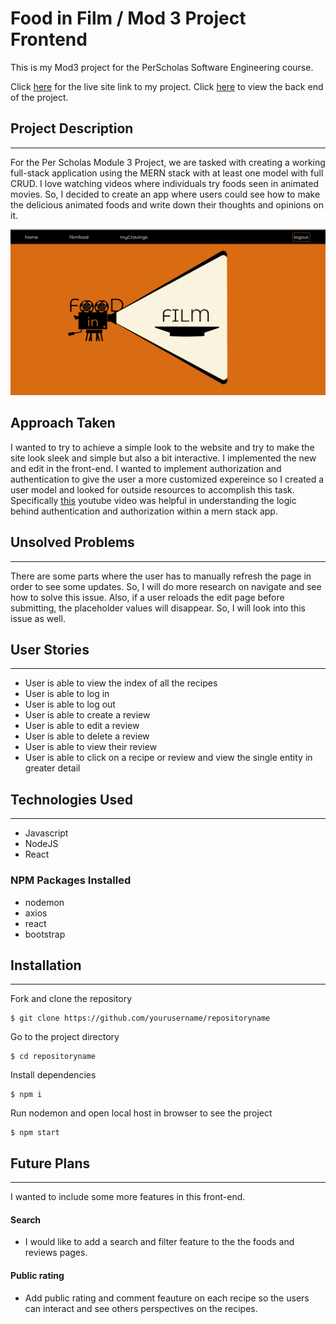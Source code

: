 # Food in Film / Mod 3 Project Frontend

This is my Mod3 project for the PerScholas Software Engineering course.

Click [here][1] for the live site link to my project.
Click [here][3] to view the back end of the project.

## Project Description
***
For the Per Scholas Module 3 Project, we are tasked with creating a working full-stack application using the MERN stack with at least one model with full CRUD. I love watching videos where individuals try foods seen in animated movies. So, I decided to create an app where users could see how to make the delicious animated foods and write down their thoughts and opinions on it. 

![Page home page](./Screenshot%202022-09-08%20225738.jpg)

## Approach Taken
I wanted to try to achieve a simple look to the website and try to make the site look sleek and simple but also a bit interactive. I implemented the new and edit in the front-end. I wanted to implement authorization and authentication to give the user a more customized expereince so I created a user model and looked for outside resources to accomplish this task. Specifically [this][2] youtube video was helpful in understanding the logic behind authentication and authorization within a mern stack app.

## Unsolved Problems
***
There are some parts where the user has to manually refresh the page in order to see some updates. So, I will do more research on navigate and see how to solve this issue. Also, if a user reloads the edit page before submitting, the placeholder values will disappear. So, I will look into this issue as well. 

## User Stories
***
* User is able to view the index of all the recipes
* User is able to log in
* User is able to log out
* User is able to create a review
* User is able to edit a review
* User is able to delete a review
* User is able to view their review
* User is able to click on a recipe or review and view the single entity in greater detail

## Technologies Used
***
* Javascript
* NodeJS
* React

### NPM Packages Installed
* nodemon
* axios
* react
* bootstrap


## Installation
***
Fork and clone the repository
```
$ git clone https://github.com/yourusername/repositoryname
```
Go to the project directory
```
$ cd repositoryname
```
Install dependencies
```
$ npm i
```
Run nodemon and open local host in browser to see the project
```
$ npm start
```

## Future Plans
***
I wanted to include some more features in this front-end.

#### Search
* I would like to add a search and filter feature to the the foods and reviews pages. 

#### Public rating 
* Add public rating and comment feauture on each recipe so the users can interact and see others perspectives on the recipes. 

[1]:https://foodinfilm.herokuapp.com/ "live site"
[2]:https://www.youtube.com/watch?v=WsRBmwNkv3Q&list=PL4cUxeGkcC9g8OhpOZxNdhXggFz2lOuCT "youtube link"
[3]:https://github.com/LarissaPortillo/food-backend "back end"

